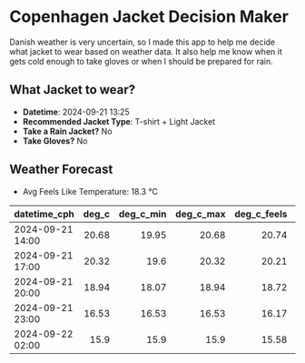 
# Copenhagen Jacket Decision Maker

Danish weather is very uncertain, so I made this app to help me decide what jacket to wear based on weather data. 
It also help me know when it gets cold enough to take gloves or when I should be prepared for rain.

## What Jacket to wear?

- **Datetime**: 2024-09-21 13:25
- **Recommended Jacket Type**: T-shirt + Light Jacket
- **Take a Rain Jacket?** No
- **Take Gloves?** No

## Weather Forecast
- Avg Feels Like Temperature: 18.3 °C

| datetime_cph     |   deg_c |   deg_c_min |   deg_c_max |   deg_c_feels | weather   | wind   | rain   |
|:-----------------|--------:|------------:|------------:|--------------:|:----------|:-------|:-------|
| 2024-09-21 14:00 |   20.68 |       19.95 |       20.68 |         20.74 | Clouds    | Low    | None   |
| 2024-09-21 17:00 |   20.32 |       19.6  |       20.32 |         20.21 | Clouds    | Low    | None   |
| 2024-09-21 20:00 |   18.94 |       18.07 |       18.94 |         18.72 | Clouds    | Low    | None   |
| 2024-09-21 23:00 |   16.53 |       16.53 |       16.53 |         16.17 | Clouds    | Low    | None   |
| 2024-09-22 02:00 |   15.9  |       15.9  |       15.9  |         15.58 | Clouds    | Low    | None   |
        